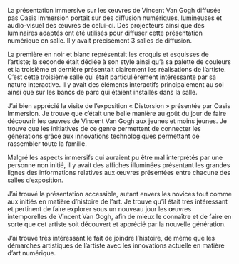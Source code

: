 La présentation immersive sur les œuvres de Vincent Van Gogh diffusée pas Oasis Immersion portait sur des diffusion numériques, lumineuses et audio-visuel des œuvres de celui-ci. Des projecteurs ainsi que des luminaires adaptés ont été utilisés pour diffuser cette présentation numérique en salle. Il y avait précisément 3 salles de diffusion. 

La première en noir et blanc représentait les croquis et esquisses de l’artiste; la seconde était dédiée à son style ainsi qu’à sa palette de couleurs et la troisième et dernière présentait clairement les réalisations de l’artiste. C’est cette troisième salle qui était particulièrement intéressante par sa nature interactive. Il y avait des éléments interactifs principalement au sol ainsi que sur les bancs de parc qui étaient installés dans la salle.

J’ai bien apprécié la visite de l’exposition « Distorsion » présentée par Oasis Immersion. Je trouve que c’était une belle manière au goût du jour de faire découvrir les œuvres de Vincent Van Gogh aux jeunes et moins jeunes. Je trouve que les initiatives de ce genre permettent de connecter les générations grâce aux innovations technologiques permettant de rassembler toute la famille. 

Malgré les aspects immersifs qui auraient pu être mal interprétés par une personne non initié, il y avait des affiches illuminées présentant les grandes lignes des informations relatives aux œuvres présentées entre chacune des salles d’exposition. 

J’ai trouvé la présentation accessible, autant envers les novices tout comme aux initiés en matière d’histoire de l’art. Je trouve qu’il était très intéressant et pertinent de faire explorer sous un nouveau jour les œuvres intemporelles de Vincent Van Gogh, afin de mieux le connaître et de faire en sorte que cet artiste soit découvert et apprécié par la nouvelle génération.

J’ai trouvé très intéressant le fait de joindre l’histoire, de même que les démarches artistiques de l’artiste avec les innovations actuelle en matière d’art numérique. 
